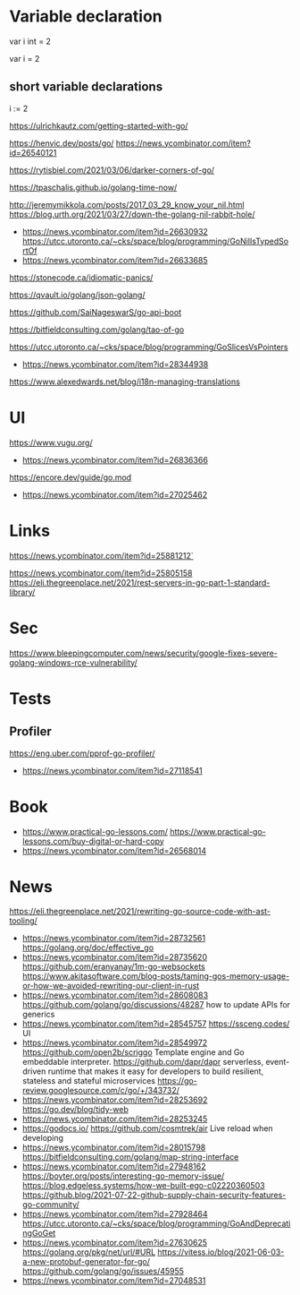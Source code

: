 # Variable declaration
var i int = 2

var i = 2

## short variable declarations
i := 2

https://ulrichkautz.com/getting-started-with-go/

https://henvic.dev/posts/go/
https://news.ycombinator.com/item?id=26540121

https://rytisbiel.com/2021/03/06/darker-corners-of-go/

https://tpaschalis.github.io/golang-time-now/

http://jeremymikkola.com/posts/2017_03_29_know_your_nil.html
https://blog.urth.org/2021/03/27/down-the-golang-nil-rabbit-hole/
* https://news.ycombinator.com/item?id=26630932
https://utcc.utoronto.ca/~cks/space/blog/programming/GoNilIsTypedSortOf
* https://news.ycombinator.com/item?id=26633685

https://stonecode.ca/idiomatic-panics/

https://qvault.io/golang/json-golang/

https://github.com/SaiNageswarS/go-api-boot

https://bitfieldconsulting.com/golang/tao-of-go

https://utcc.utoronto.ca/~cks/space/blog/programming/GoSlicesVsPointers
* https://news.ycombinator.com/item?id=28344938

https://www.alexedwards.net/blog/i18n-managing-translations

# UI
https://www.vugu.org/
* https://news.ycombinator.com/item?id=26836366

https://encore.dev/guide/go.mod
* https://news.ycombinator.com/item?id=27025462

# Links
https://news.ycombinator.com/item?id=25881212`

https://news.ycombinator.com/item?id=25805158 https://eli.thegreenplace.net/2021/rest-servers-in-go-part-1-standard-library/

# Sec

https://www.bleepingcomputer.com/news/security/google-fixes-severe-golang-windows-rce-vulnerability/

# Tests

## Profiler
https://eng.uber.com/pprof-go-profiler/
* https://news.ycombinator.com/item?id=27118541

# Book
* https://www.practical-go-lessons.com/  https://www.practical-go-lessons.com/buy-digital-or-hard-copy
 * https://news.ycombinator.com/item?id=26568014

# News
https://eli.thegreenplace.net/2021/rewriting-go-source-code-with-ast-tooling/
* https://news.ycombinator.com/item?id=28732561
https://golang.org/doc/effective_go
* https://news.ycombinator.com/item?id=28735620
https://github.com/eranyanay/1m-go-websockets
https://www.akitasoftware.com/blog-posts/taming-gos-memory-usage-or-how-we-avoided-rewriting-our-client-in-rust
* https://news.ycombinator.com/item?id=28608083
https://github.com/golang/go/discussions/48287 how to update APIs for generics
* https://news.ycombinator.com/item?id=28545757
https://ssceng.codes/ UI
* https://news.ycombinator.com/item?id=28549972
https://github.com/open2b/scriggo Template engine and Go embeddable interpreter.
https://github.com/dapr/dapr serverless, event-driven runtime that makes it easy for developers to build resilient, stateless and stateful microservices
https://go-review.googlesource.com/c/go/+/343732/
* https://news.ycombinator.com/item?id=28253692
https://go.dev/blog/tidy-web
* https://news.ycombinator.com/item?id=28253245
 * https://godocs.io/
https://github.com/cosmtrek/air Live reload when developing
* https://news.ycombinator.com/item?id=28015798
https://bitfieldconsulting.com/golang/map-string-interface
* https://news.ycombinator.com/item?id=27948162
https://boyter.org/posts/interesting-go-memory-issue/
https://blog.edgeless.systems/how-we-built-ego-c02220360503
https://github.blog/2021-07-22-github-supply-chain-security-features-go-community/
* https://news.ycombinator.com/item?id=27928464
https://utcc.utoronto.ca/~cks/space/blog/programming/GoAndDeprecatingGoGet
* https://news.ycombinator.com/item?id=27630625
https://golang.org/pkg/net/url/#URL
https://vitess.io/blog/2021-06-03-a-new-protobuf-generator-for-go/
https://github.com/golang/go/issues/45955
* https://news.ycombinator.com/item?id=27048531